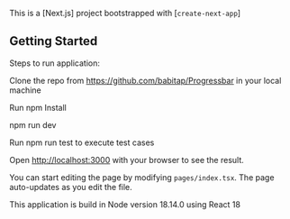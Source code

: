 This is a [Next.js] project bootstrapped with [`create-next-app`]

## Getting Started

Steps to run application:

Clone the repo from https://github.com/babitap/Progressbar in your local machine

Run npm Install

npm run dev

Run npm run test to execute test cases


Open [http://localhost:3000](http://localhost:3000) with your browser to see the result.

You can start editing the page by modifying `pages/index.tsx`. The page auto-updates as you edit the file.

This application is build in Node version 18.14.0 using React 18
